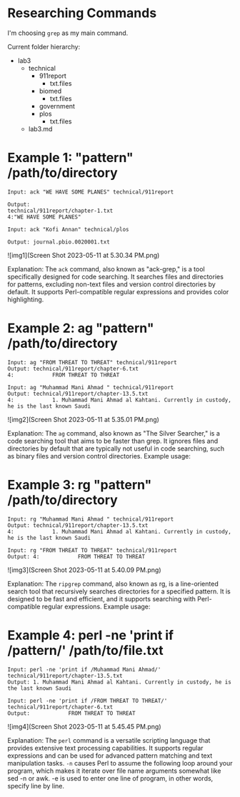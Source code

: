 # Researching Commands
I'm choosing `grep` as my main command.

Current folder hierarchy:
- lab3
    - technical
        - 911report
            - txt.files
        - biomed
            - txt.files
        - government
        - plos
            - txt.files
    - lab3.md


# Example 1: "pattern" /path/to/directory

```
Input: ack "WE HAVE SOME PLANES" technical/911report

Output: 
technical/911report/chapter-1.txt
4:"WE HAVE SOME PLANES"
```

```
Input: ack "Kofi Annan" technical/plos

Output: journal.pbio.0020001.txt
```

![img1](Screen Shot 2023-05-11 at 5.30.34 PM.png)

Explanation: The `ack` command, also known as "ack-grep," is a tool specifically designed for code searching. It searches files and directories for patterns, excluding non-text files and version control directories by default. It supports Perl-compatible regular expressions and provides color highlighting.


# Example 2: ag "pattern" /path/to/directory

```
Input: ag "FROM THREAT TO THREAT" technical/911report
Output: technical/911report/chapter-6.txt
4:            FROM THREAT TO THREAT
```



```
Input: ag "Muhammad Mani Ahmad " technical/911report
Output: technical/911report/chapter-13.5.txt
4:            1. Muhammad Mani Ahmad al Kahtani. Currently in custody, he is the last known Saudi
```

![img2](Screen Shot 2023-05-11 at 5.35.01 PM.png)

Explanation: The `ag` command, also known as "The Silver Searcher," is a code searching tool that aims to be faster than grep. It ignores files and directories by default that are typically not useful in code searching, such as binary files and version control directories. Example usage:


# Example 3: rg "pattern" /path/to/directory

```
Input: rg "Muhammad Mani Ahmad " technical/911report
Output: technical/911report/chapter-13.5.txt
4:            1. Muhammad Mani Ahmad al Kahtani. Currently in custody, he is the last known Saudi
```

```
Input: rg "FROM THREAT TO THREAT" technical/911report
Output: 4:            FROM THREAT TO THREAT
```

![img3](Screen Shot 2023-05-11 at 5.40.09 PM.png)


Explanation: The `ripgrep` command, also known as rg, is a line-oriented search tool that recursively searches directories for a specified pattern. It is designed to be fast and efficient, and it supports searching with Perl-compatible regular expressions. Example usage:

# Example 4: perl -ne 'print if /pattern/'  /path/to/file.txt

```
Input: perl -ne 'print if /Muhammad Mani Ahmad/' technical/911report/chapter-13.5.txt
Output: 1. Muhammad Mani Ahmad al Kahtani. Currently in custody, he is the last known Saudi
```

```
Input: perl -ne 'print if /FROM THREAT TO THREAT/' technical/911report/chapter-6.txt
Output:            FROM THREAT TO THREAT
```

![img4](Screen Shot 2023-05-11 at 5.45.45 PM.png)

Explanation:  The `perl` command is a versatile scripting language that provides extensive text processing capabilities. It supports regular expressions and can be used for advanced pattern matching and text manipulation tasks. `-n` causes Perl to assume the following loop around your program, which makes it iterate over file name arguments somewhat like sed -n or awk. -e is used to enter one line of program, in other words, specify line by line.